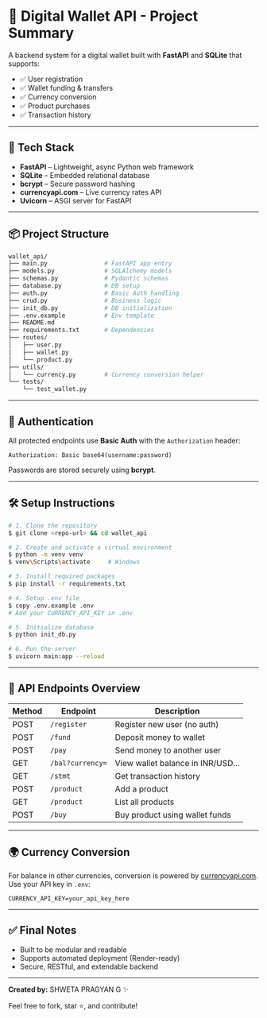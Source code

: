 # 💸 Digital Wallet API - Project Summary

A backend system for a digital wallet built with **FastAPI** and **SQLite** that supports:

* ✅ User registration
* ✅ Wallet funding & transfers
* ✅ Currency conversion
* ✅ Product purchases
* ✅ Transaction history

---

## 🚀 Tech Stack

* **FastAPI** – Lightweight, async Python web framework
* **SQLite** – Embedded relational database
* **bcrypt** – Secure password hashing
* **currencyapi.com** – Live currency rates API
* **Uvicorn** – ASGI server for FastAPI

---

## 📦 Project Structure

```bash
wallet_api/
├── main.py                # FastAPI app entry
├── models.py              # SQLAlchemy models
├── schemas.py             # Pydantic schemas
├── database.py            # DB setup
├── auth.py                # Basic Auth handling
├── crud.py                # Business logic
├── init_db.py             # DB initialization
├── .env.example           # Env template
├── README.md
├── requirements.txt       # Dependencies
├── routes/
│   ├── user.py
│   ├── wallet.py
│   └── product.py
├── utils/
│   └── currency.py        # Currency conversion helper
└── tests/
    └── test_wallet.py
```

---

## 🔐 Authentication

All protected endpoints use **Basic Auth** with the `Authorization` header:

```http
Authorization: Basic base64(username:password)
```

Passwords are stored securely using **bcrypt**.

---

## 🛠️ Setup Instructions

```bash
# 1. Clone the repository
$ git clone <repo-url> && cd wallet_api

# 2. Create and activate a virtual environment
$ python -m venv venv
$ venv\Scripts\activate     # Windows

# 3. Install required packages
$ pip install -r requirements.txt

# 4. Setup .env file
$ copy .env.example .env
# Add your CURRENCY_API_KEY in .env

# 5. Initialize database
$ python init_db.py

# 6. Run the server
$ uvicorn main:app --reload
```

---

## 📡 API Endpoints Overview

| Method | Endpoint         | Description                       |
| ------ | ---------------- | --------------------------------- |
| POST   | `/register`      | Register new user (no auth)       |
| POST   | `/fund`          | Deposit money to wallet           |
| POST   | `/pay`           | Send money to another user        |
| GET    | `/bal?currency=` | View wallet balance in INR/USD... |
| GET    | `/stmt`          | Get transaction history           |
| POST   | `/product`       | Add a product                     |
| GET    | `/product`       | List all products                 |
| POST   | `/buy`           | Buy product using wallet funds    |

---

## 🌍 Currency Conversion

For balance in other currencies, conversion is powered by [currencyapi.com](https://currencyapi.com). Use your API key in `.env`:

```
CURRENCY_API_KEY=your_api_key_here
```

---

## ✅ Final Notes

* Built to be modular and readable
* Supports automated deployment (Render-ready)
* Secure, RESTful, and extendable backend

---

**Created by:** SHWETA PRAGYAN G ✨

Feel free to fork, star ⭐, and contribute!

